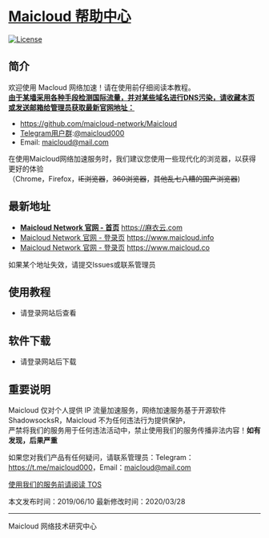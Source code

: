  # [Maicloud 帮助中心](https://github.com/maicloud-network/Maicloud)

[![License](https://img.shields.io/github/license/Anankke/SSPanel-Uim?style=flat-square)](https://github.com/Anankke/SSPanel-Uim/blob/dev/LICENSE)

## 简介
欢迎使用 Macloud 网络加速！请在使用前仔细阅读本教程。   
**[由于某墙采用各种手段检测国际流量，并对某些域名进行DNS污染，请收藏本页或发送邮箱给管理员获取最新官网地址：](https://github.com/maicloud-network/Maicloud-1)**  
- <https://github.com/maicloud-network/Maicloud>
- [Telegram用户群](https://t.me/maicloud000):[@maicloud000](https://t.me/maicloud000)
- Email: maicloud@mail.com

在使用Maicloud网络加速服务时，我们建议您使用一些现代化的浏览器，以获得更好的体验    
（Chrome，Firefox，~~IE浏览器~~，~~360浏览器~~，~~其他乱七八糟的国产浏览器~~)

## 最新地址
- [**Maicloud Network 官网 - 首页**](https://麻衣云.com) <https://麻衣云.com>
- [Maicloud Network 官网 - 登录页](https://www.maicloud.info/auth/login) <https://www.maicloud.info>
- [Maicloud Network 官网 - 登录页](https://www.maicloud.co/auth/login) <https://www.maicloud.co>

如果某个地址失效，请提交Issues或联系管理员

## 使用教程
- 请登录网站后查看

## 软件下载
- 请登录网站后下载

## 重要说明
Maicloud 仅对个人提供 IP 流量加速服务，网络加速服务基于开源软件 ShadowsocksR，Maicloud 不为任何违法行为提供保护，  
严禁将我们的服务用于任何违法活动中，禁止使用我们的服务传播非法内容！**如有发现，后果严重**    

如果您对我们产品有任何疑问，请联系管理员：Telegram：<https://t.me/maicloud000>，Email：maicloud@mail.com 

[使用我们的服务前请阅读 TOS](https://www.maicloud.info/tos)  

本文发布时间：2019/06/10 
最新修改时间：2020/03/28  

---

Maicloud 网络技术研究中心
